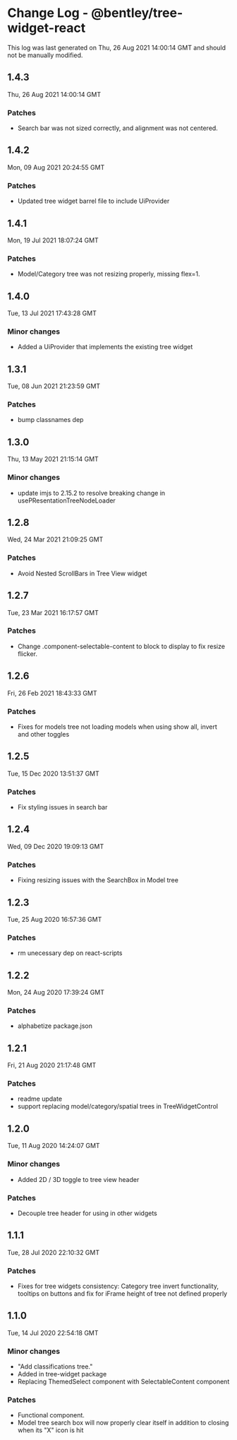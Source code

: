 # Change Log - @bentley/tree-widget-react

This log was last generated on Thu, 26 Aug 2021 14:00:14 GMT and should not be manually modified.

## 1.4.3
Thu, 26 Aug 2021 14:00:14 GMT

### Patches

- Search bar was not sized correctly, and alignment was not centered.

## 1.4.2
Mon, 09 Aug 2021 20:24:55 GMT

### Patches

- Updated tree widget barrel file to include UiProvider

## 1.4.1
Mon, 19 Jul 2021 18:07:24 GMT

### Patches

- Model/Category tree was not resizing properly, missing flex=1.

## 1.4.0
Tue, 13 Jul 2021 17:43:28 GMT

### Minor changes

- Added a UiProvider that implements the existing tree widget

## 1.3.1
Tue, 08 Jun 2021 21:23:59 GMT

### Patches

- bump classnames dep

## 1.3.0
Thu, 13 May 2021 21:15:14 GMT

### Minor changes

- update imjs to 2.15.2 to resolve breaking change in usePResentationTreeNodeLoader

## 1.2.8
Wed, 24 Mar 2021 21:09:25 GMT

### Patches

- Avoid Nested ScrollBars in Tree View widget

## 1.2.7
Tue, 23 Mar 2021 16:17:57 GMT

### Patches

- Change .component-selectable-content to block to display to fix resize flicker.

## 1.2.6
Fri, 26 Feb 2021 18:43:33 GMT

### Patches

- Fixes for models tree not loading models when using show all, invert and other toggles

## 1.2.5
Tue, 15 Dec 2020 13:51:37 GMT

### Patches

- Fix styling issues in search bar

## 1.2.4
Wed, 09 Dec 2020 19:09:13 GMT

### Patches

- Fixing resizing issues with the SearchBox in Model tree

## 1.2.3
Tue, 25 Aug 2020 16:57:36 GMT

### Patches

- rm unecessary dep on react-scripts

## 1.2.2
Mon, 24 Aug 2020 17:39:24 GMT

### Patches

- alphabetize package.json

## 1.2.1
Fri, 21 Aug 2020 21:17:48 GMT

### Patches

- readme update
- support replacing model/category/spatial trees in TreeWidgetControl

## 1.2.0
Tue, 11 Aug 2020 14:24:07 GMT

### Minor changes

- Added 2D / 3D toggle to tree view header

### Patches

- Decouple tree header for using in other widgets

## 1.1.1
Tue, 28 Jul 2020 22:10:32 GMT

### Patches

- Fixes for tree widgets consistency: Category tree invert functionality, tooltips on buttons and fix for iFrame height of tree not defined properly

## 1.1.0
Tue, 14 Jul 2020 22:54:18 GMT

### Minor changes

- "Add classifications tree."
- Added in tree-widget package
- Replacing ThemedSelect component with SelectableContent component

### Patches

- Functional component.
- Model tree search box will now properly clear itself in addition to closing when its "X" icon is hit

